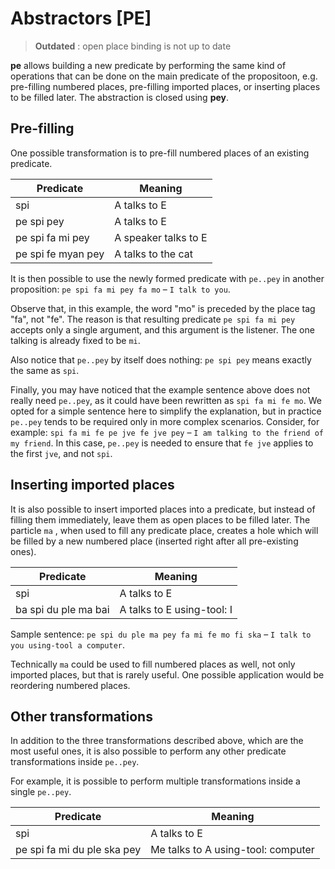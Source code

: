 # Abstractors [PE]

> **Outdated** : open place binding is not up to date

**pe** allows building a new predicate by performing the same kind of operations
that can be done on the main predicate of the propositoon, e.g. pre-filling
numbered places, pre-filling imported places, or inserting places to be filled
later. The abstraction is closed using **pey**.

## Pre-filling

One possible transformation is to pre-fill numbered places of an existing
predicate.

| Predicate          | Meaning              |
| ------------------ | -------------------- |
| spi                | A talks to E         |
| pe spi pey         | A talks to E         |
| pe spi fa mi pey   | A speaker talks to E |
| pe spi fe myan pey | A talks to the cat   |

It is then possible to use the newly formed predicate with ``pe..pey`` in
another proposition: ``pe spi fa mi pey fa mo`` &ndash; ``I talk to you``.

Observe that, in this example, the word "mo" is preceded by the place tag "fa",
not "fe". The reason is that resulting predicate ``pe spi fa mi pey`` accepts
only a single argument, and this argument is the listener. The one talking is
already fixed to be ``mi``.

Also notice that ``pe..pey`` by itself does nothing: ``pe spi pey`` means
exactly the same as ``spi``.

Finally, you may have noticed that the example sentence above does not really
need ``pe..pey``, as it could have been rewritten as ``spi fa mi fe mo``. We
opted for a simple sentence here to simplify the explanation, but in practice
``pe..pey`` tends to be required only in more complex scenarios. Consider, for
example: ``spi fa mi fe pe jve fe jve pey`` &ndash; ``I am talking to the friend
of my friend``. In this case, ``pe..pey`` is needed to ensure that ``fe jve``
applies to the first ``jve``, and not ``spi``.

## Inserting imported places

It is also possible to insert imported places into a predicate, but instead of
filling them immediately, leave them as open places to be filled later. The
particle `ma` , when used to fill any predicate place, creates a hole which will
be filled by a new numbered place (inserted right after all pre-existing ones).

| Predicate            | Meaning                    |
| -------------------- | -------------------------- |
| spi                  | A talks to E               |
| ba spi du ple ma bai | A talks to E using-tool: I |

Sample sentence: ``pe spi du ple ma pey fa mi fe mo fi ska`` &ndash; ``I talk to
you using-tool a computer``.

Technically `ma` could be used to fill numbered places as well, not only
imported places, but that is rarely useful. One possible application would be
reordering numbered places.

## Other transformations

In addition to the three transformations described above, which are the most
useful ones, it is also possible to perform any other predicate transformations
inside ``pe..pey``.

For example, it is possible to perform multiple transformations inside a single
``pe..pey``.

| Predicate                   | Meaning                            |
| --------------------------- | ---------------------------------- |
| spi                         | A talks to E                       |
| pe spi fa mi du ple ska pey | Me talks to A using-tool: computer |